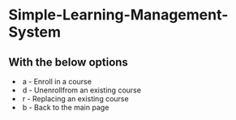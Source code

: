 # Simple-Learning-Management-System

## With the below options
- &nbsp;a - Enroll in a course
- &nbsp;d - Unenrollfrom an existing course
- &nbsp;r - Replacing an existing course
- &nbsp;b - Back to the main page

